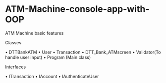 # ATM-Machine-console-app-with-OOP
ATM Machine basic features

Classes

• DTTBankATM 
• User 
• Transaction
• DTT_Bank_ATMscreen 
• Validator(To handle user input)
• Program (Main class)

Interfaces

• ITransaction 
• IAccount
• IAuthenticateUser
